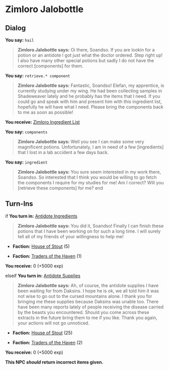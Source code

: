 # Zimloro Jalobottle
## Dialog

**You say:** `hail`



>**Zimloro Jalobottle says:** Oi there, Soandso. If you are lookin for a potion or an antidote I got just what the doctor ordered. Step right up! I also have many other special potions but sadly I do not have the correct [components] for them.

**You say:** `retrieve.* component`



>**Zimloro Jalobottle says:** Fantastic, Soandso! Elefan, my apprentice, is currently studying under my wing. He had been collecting samples in Shadeweaver lately and he probably has the items that I need. If you could go and speak with him and present him with this ingredient list, hopefully he will have what I need. Please bring the components back to me as soon as possible!


**You receive:**  [Zimloro Ingredient List](/item/4758)

**You say:** `components`



>**Zimloro Jalobottle says:** Well you see I can make some very magnificent potions. Unfortunately, I am in need of a few [ingredients] that I lost in a lab accident a few days back.

**You say:** `ingredient`



>**Zimloro Jalobottle says:** You sure seem interested in my work there, Soandso. So interested that I think you would be willing to go fetch the components I require for my studies for me! Am I correct? Will you [retrieve these components] for me?
end

## Turn-Ins





if **You turn in:** [Antidote Ingredients](/item/4759)


>**Zimloro Jalobottle says:** You did it, Soandso! Finally I can finish these potions that I have been working on for such a long time. I will surely tell all of my friends of your willingness to help me!


* __Faction:__ [House of Stout](/faction/1512) (5)


* __Faction:__ [Traders of the Haven](/faction/1508) (1)


 **You receive:** 0 (+5000 exp)

elseif **You turn in:** [Antidote Supplies](/item/4765)


>**Zimloro Jalobottle says:** Ah, of course, the antidote supplies I have been waiting for from Daksins. I hope he is ok, we all told him it was not wise to go out to the cursed mountains alone. I thank you for bringing me these supplies because Daksins was unable too. There have been many reports lately of people receiving the disease carried by the beasts you encountered. Should you come across these extracts in the future bring them to me if you like. Thank you again, your actions will not go unnoticed.





* __Faction:__ [House of Stout](/faction/1512) (25)


* __Faction:__ [Traders of the Haven](/faction/1508) (2)


 **You receive:** 0 (+5000 exp)

**This NPC *should* return incorrect items given.**
